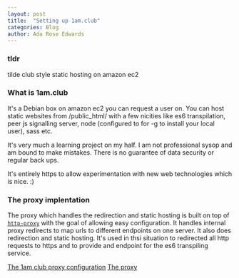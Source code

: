 ```yaml
---
layout: post
title:  "Setting up 1am.club"
categories: Blog
author: Ada Rose Edwards
---
```


### tldr
tilde club style static hosting on amazon ec2

### What is 1am.club

It's a Debian box on amazon ec2 you can request a user on. You can host static websites from /public_html/ with a few nicities like es6 transpilation, peer js signalling server, node (configured to for -g to install your local user), sass etc.

It's very much a learning project on my half. I am not professional sysop and am bound to make mistakes. There is no guarantee of data security or regular back ups.

It's entirely https to allow experimentation with new web technologies which is nice. :)

### The proxy implentation

The proxy which handles the redirection and static hosting is built on top of [`http-proxy`](https://github.com/nodejitsu/node-http-proxy) with the goal of allowing easy configuration. It handles internal proxy redirects to map urls to different endpoints on one server. It also does redirection and static hosting. It's used in thsi situation to redirected all http requests to https and to provide and endpoint for the es6 transpiling service.



[The 1am club proxy configuration](https://github.com/AdaRoseEdwards/1am-proxy)
[The proxy](https://github.com/AdaRoseEdwards/ada-proxy-core)